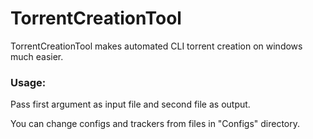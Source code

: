 # TorrentCreationTool
TorrentCreationTool makes automated CLI torrent creation on windows much easier.

### Usage:
Pass first argument as input file and second file as output.

You can change configs and trackers from files in "Configs" directory.
